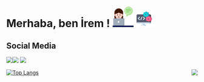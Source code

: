

# Merhaba, ben İrem ! <img src="https://github.com/iremakalp/iremakalp/blob/main/counseling.png" width="55" height="55" > <img src="https://github.com/iremakalp/iremakalp/blob/main/coding.png" width="45" height="45" >

## Social Media

<a href="https://www.linkedin.com/in/iremakalp-1912074162"><img src="https://img.icons8.com/color/48/000000/linkedin-circled--v2.png" witdh="40" height="40"/></a><a href="https://twitter.com/sadiremy"><img src="https://img.icons8.com/color/48/000000/twitter-circled--v3.png" witdh="40" height="40"/></a> [![](https://img.shields.io/github/followers/iremakalp?style=social)](https://www.github.com/iremakalp)

<img align='right' src="https://github-readme-stats.vercel.app/api?username=iremakalp&show_icons=true&theme=dracula">

[![Top Langs](https://github-readme-stats.vercel.app/api/top-langs/?username=iremakalp&layout=compact)](https://github.com/iremakalp/github-readme-stats)
